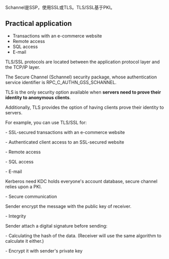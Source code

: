 Schannel是SSP，使用SSL或TLS。TLS/SSL基于PKI。

## Practical application

- Transactions with an e-commerce website
- Remote access
- SQL access
- E-mail



TLS/SSL protocols are located between the application protocol layer and the TCP/IP layer.



The Secure Channel (Schannel) security package, whose authentication service identifier is RPC_C_AUTHN_GSS_SCHANNEL.

 

TLS is the only security option available when **servers need to prove their identity to anonymous clients**. 

Additionally, TLS provides the option of having clients prove their identity to servers.

 

For example, you can use TLS/SSL for:

\- SSL-secured transactions with an e-commerce website

\- Authenticated client access to an SSL-secured website

\- Remote access

\- SQL access

\- E-mail

 

 

Kerberos need KDC holds everyone's account database, secure channel relies upon a PKI.

 

\- Secure communication

Sender encrypt the message with the public key of receiver.

 

\- Integrity

Sender attach a digital signature before sending:

\- Calculating the hash of the data. (Receiver will use the same algorithm to calculate it either.)

\- Encrypt it with sender's private key